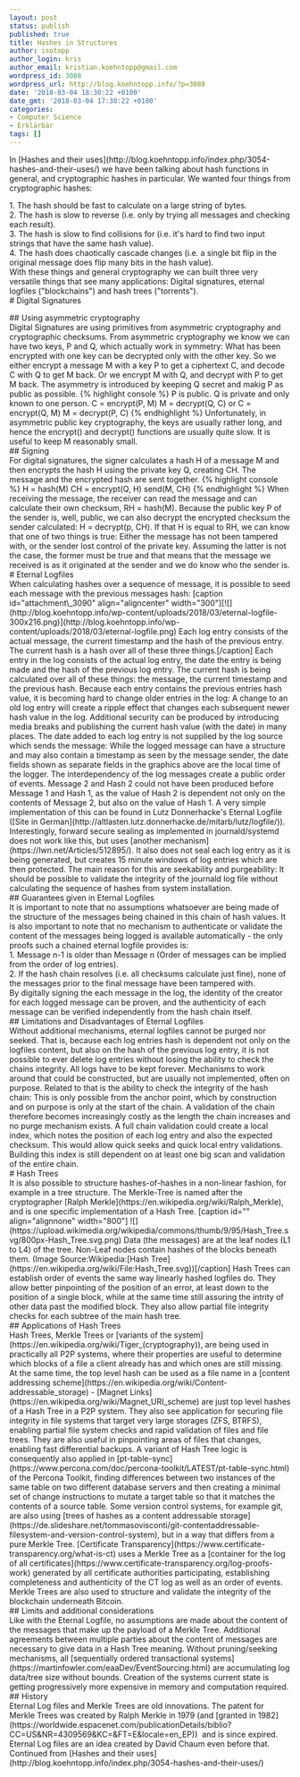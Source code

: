 ```yaml
---
layout: post
status: publish
published: true
title: Hashes in Structures
author: isotopp
author_login: kris
author_email: kristian.koehntopp@gmail.com
wordpress_id: 3088
wordpress_url: http://blog.koehntopp.info/?p=3088
date: '2018-03-04 18:30:22 +0100'
date_gmt: '2018-03-04 17:30:22 +0100'
categories:
- Computer Science
- Erklärbär
tags: []
---
```

<p>In&nbsp;[Hashes and their uses](http://blog.koehntopp.info/index.php/3054-hashes-and-their-uses/)&nbsp;we have been talking about hash functions in general, and cryptographic hashes in particular. We wanted four things from cryptographic hashes:</p>
<p>1. The hash should be fast to calculate on a large string of bytes.<br />
2. The hash is slow to reverse (i.e. only by trying all messages and checking each result).<br />
3. The hash is slow to find collisions for (i.e. it's hard to find two input strings that have the same hash value).<br />
4. The hash does chaotically cascade changes (i.e. a single bit flip in the original message does flip many bits in the hash value).<br />
 With these things and general cryptography we can built three very versatile things that see many applications: Digital signatures, eternal logfiles ("blockchains") and hash trees ("torrents"). <!--more--><br />
# Digital Signatures</p>
<p>## Using asymmetric cryptography<br />
 Digital Signatures are using primitives from asymmetric cryptography and cryptographic checksums. From asymmetric cryptography we know we can have two keys, P and Q, which actually work in symmetry: What has been encrypted with one key can be decrypted only with the other key. So we either encrypt a message M with a key P to get a ciphertext C, and decode C with Q to get M back. Or we encrypt M with Q, and decrypt with P to get M back. The asymmetry is introduced by keeping Q secret and makig P as public as possible. {% highlight console %} P is public. Q is private and only known to one person. C = encrypt(P, M) M = decrypt(Q, C) or C = encrypt(Q, M) M = decrypt(P, C) {% endhighlight %} Unfortunately, in asymmetric public key cryptography, the keys are usually rather long, and hence the encrypt() and decrypt() functions are usually quite slow. It is useful to keep M reasonably small.<br />
## Signing<br />
 For digital signatures, the signer calculates a hash H of a message M and then encrypts the hash H using the private key Q, creating CH. The message and the encrypted hash are sent together. {% highlight console %} H = hash(M) CH = encrypt(Q, H) send(M, CH) {% endhighlight %} When receiving the message, the receiver can read the message and can calculate their own checksum, RH = hash(M). Because the public key P of the sender is, well, public, we can also decrypt the encrypted checksum the sender calculated: H = decrypt(p, CH). If that H is equal to RH, we can know that one of two things is true: Either the message has not been tampered with, or the sender lost control of the private key. Assuming the latter is not the case, the former must be true and that means that the message we received is as it originated at the sender and we do know who the sender is.<br />
# Eternal Logfiles<br />
 When calculating hashes over a sequence of message, it is possible to seed each message with the previous messages hash: [caption id="attachment\_3090" align="aligncenter" width="300"][![](http://blog.koehntopp.info/wp-content/uploads/2018/03/eternal-logfile-300x216.png)](http://blog.koehntopp.info/wp-content/uploads/2018/03/eternal-logfile.png) Each log entry consists of the actual message, the current timestamp and the hash of the previous entry. The current hash is a hash over all of these three things.[/caption] Each entry in the log consists of the actual log entry, the date the entry is being made and the hash of the previous log entry. The current hash is being calculated over all of these things: the message, the current timestamp and the previous hash. Because each entry contains the previous entries hash value, it is becoming hard to change older entries in the log: A change to an old log entry will create a ripple effect that changes each subsequent newer hash value in the log. Additional security can be produced by introducing media breaks and publishing the current hash value (with the date) in many places. The date added to each log entry is not supplied by the log source which sends the message: While the logged message can have a structure and may also contain a timestamp as seen by the message sender, the date fields shown as separate fields in the graphics above are the local time of the logger. The interdependency of the log messages create a public order of events. Message 2 and Hash 2 could not have been produced before Message 1 and Hash 1, as the value of Hash 2 is dependent not only on the contents of Message 2, but also on the value of Hash 1. A very simple implementation of this can be found in Lutz Donnerhacke's Eternal Logfile ([Site in German](http://altlasten.lutz.donnerhacke.de/mitarb/lutz/logfile/)). Interestingly, forward secure sealing as implemented in journald/systemd does not work like this, but uses [another mechanism](https://lwn.net/Articles/512895/). It also does not seal each log entry as it is being generated, but creates 15 minute windows of log entries which are then protected. The main reason for this are seekability and purgeability: It should be possible to validate the integrity of the journald log file without calculating the sequence of hashes from system installation.<br />
## Guarantees given in Eternal Logfiles<br />
 It is important to note that no assumptions whatsoever are being made of the structure of the messages being chained in this chain of hash values. It is also important to note that no mechanism to authenticate or validate the content of the messages being logged is available automatically - the only proofs such a chained eternal logfile provides is:<br />
1. Message n-1 is older than Message n (Order of messages can be implied from the order of log entries).<br />
2. If the hash chain resolves (i.e. all checksums calculate just fine), none of the messages prior to the final message have been tampered with.<br />
 By digitally signing the each message in the log, the identity of the creator for each logged message can be proven, and the authenticity of each message can be verified independently from the hash chain itself.<br />
## Limitations and Disadvantages of Eternal Logfiles<br />
 Without additional mechanisms, eternal logfiles cannot be purged nor seeked. That is, because each log entries hash is dependent not only on the logfiles content, but also on the hash of the previous log entry, it is not possible to ever delete log entries without losing the ability to check the chains integrity. All logs have to be kept forever. Mechanisms to work around that could be constructed, but are usually not implemented, often on purpose. Related to that is the ability to check the integrity of the hash chain: This is only possible from the anchor point, which by construction and on purpose is only at the start of the chain. A validation of the chain therefore becomes increasingly costly as the length the chain increases and no purge mechanism exists. A full chain validation could create a local index, which notes the position of each log entry and also the expected checksum. This would allow quick seeks and quick local entry validations. Building this index is still dependent on at least one big scan and validation of the entire chain.<br />
# Hash Trees<br />
 It is also possible to structure hashes-of-hashes in a non-linear fashion, for example in a tree structure. The Merkle-Tree is named after the cryptographer [Ralph Merkle](https://en.wikipedia.org/wiki/Ralph_Merkle), and is one specific implementation of a Hash Tree. [caption id="" align="alignnone" width="800"] ![](https://upload.wikimedia.org/wikipedia/commons/thumb/9/95/Hash_Tree.svg/800px-Hash_Tree.svg.png) Data (the messages) are at the leaf nodes (L1 to L4) of the tree. Non-Leaf nodes contain hashes of the blocks beneath them. (Image Source:Wikipedia:[Hash Tree](https://en.wikipedia.org/wiki/File:Hash_Tree.svg))[/caption] Hash Trees can establish order of events the same way linearly hashed logfiles do. They allow better pinpointing of the position of an error, at least down to the position of a single block, while at the same time still assuring the intrity of other data past the modified block. They also allow partial file integrity checks for each subtree of the main hash tree.<br />
## Applications of Hash Trees<br />
 Hash Trees, Merkle Trees or [variants of the system](https://en.wikipedia.org/wiki/Tiger_(cryptography)), are being used in practically all P2P systems, where their properties are useful to determine which blocks of a file a client already has and which ones are still missing. At the same time, the top level hash can be used as a file name in a [content addressing scheme](https://en.wikipedia.org/wiki/Content-addressable_storage)&nbsp;- [Magnet Links](https://en.wikipedia.org/wiki/Magnet_URI_scheme) are just top level hashes of a Hash Tree in a P2P system. They also see application for securing file integrity in file systems that target very large storages (ZFS, BTRFS), enabling partial file system checks and rapid validation of files and file trees. They are also useful in pinpointing areas of files that changes, enabling fast differential backups. A variant of Hash Tree logic is consequently also applied in [pt-table-sync](https://www.percona.com/doc/percona-toolkit/LATEST/pt-table-sync.html) of the Percona Toolkit, finding differences between two instances of the same table on two different database servers and then creating a minimal set of change instructions to mutate a target table so that it matches the contents of a source table. Some version control systems, for example git, are also using [trees of hashes as a content addressable storage](https://de.slideshare.net/tommasovisconti/git-contentaddressable-filesystem-and-version-control-system), but in a way that differs from a pure Merkle Tree. [Certificate Transparency](https://www.certificate-transparency.org/what-is-ct) uses a Merkle Tree as a [container for the log of all certificates](https://www.certificate-transparency.org/log-proofs-work) generated by all certificate authorities participating, establishing completeness and authenticity of the CT log as well as an order of events. Merkle Trees are also used to structure and validate the integrity of the blockchain underneath Bitcoin.<br />
## Limits and additional considerations<br />
 Like with the Eternal Logfile, no assumptions are made about the content of the messages that make up the payload of a Merkle Tree. Additional agreements between multiple parties about the content of messages are necessary to give data in a Hash Tree meaning. Without pruning/seeking mechanisms, all [sequentially ordered transactional systems](https://martinfowler.com/eaaDev/EventSourcing.html) are accumulating log data/tree size without bounds. Creation of the systems current state is getting progressively more expensive in memory and computation required.<br />
## History<br />
 Eternal Log files and Merkle Trees are old innovations. The patent for Merkle Trees was created by Ralph Merkle in 1979 (and [granted in 1982](https://worldwide.espacenet.com/publicationDetails/biblio?CC=US&NR=4309569&KC=&FT=E&locale=en_EP))&nbsp; and is since expired. Eternal Log files are an idea created by David Chaum even before that. Continued from [Hashes and their uses](http://blog.koehntopp.info/index.php/3054-hashes-and-their-uses/)</p>
